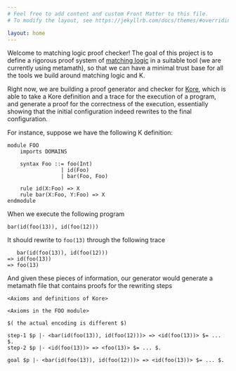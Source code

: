 ```yaml
---
# Feel free to add content and custom Front Matter to this file.
# To modify the layout, see https://jekyllrb.com/docs/themes/#overriding-theme-defaults

layout: home
---
```


Welcome to matching logic proof checker!
The goal of this project is to define a rigorous
proof system of [matching logic](http://www.matching-logic.org/index.php/Matching_Logic)
in a suitable tool (we are currently using metamath),
so that we can have a minimal trust base for all the
tools we build around matching logic and K.

Right now, we are building a proof generator
and checker for [Kore](https://github.com/kframework/kore),
which is able to take a Kore definition and
a trace for the execution of a program, and
generate a proof for the correctness of the
execution, essentially showing that the initial
configuration indeed rewrites to the final
configuration.

For instance, suppose we have the following K definition:

```
module FOO
    imports DOMAINS

    syntax Foo ::= foo(Int)
                 | id(Foo)
                 | bar(Foo, Foo)

    rule id(X:Foo) => X
    rule bar(X:Foo, Y:Foo) => X
endmodule
```

When we execute the following program
```
bar(id(foo(13)), id(foo(12)))
```

It should rewrite to `foo(13)` through the following trace
```
   bar(id(foo(13)), id(foo(12)))
=> id(foo(13))
=> foo(13)
```

And given these pieces of information, our generator
would generate a metamath file that contains proofs
for the rewriting steps

```
<Axioms and definitions of Kore>

<Axioms in the FOO module>

$( the actual encoding is different $)

step-1 $p |- <bar(id(foo(13)), id(foo(12)))> => <id(foo(13))> $= ... $.
step-2 $p |- <id(foo(13))> => <foo(13)> $= ... $.

goal $p |- <bar(id(foo(13)), id(foo(12)))> => <id(foo(13))> $= ... $.
```
